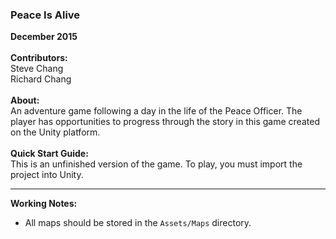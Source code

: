<h3>Peace Is Alive</h3>

<strong>December 2015</strong>
<br><br>
<strong>Contributors:</strong><br>
Steve Chang<br>
Richard Chang
<br><br>
<strong>About:</strong><br>
An adventure game following a day in the life of the Peace Officer. The player has opportunities to progress through the story in this game created on the Unity platform.
<br><br>
<strong>Quick Start Guide:</strong><br>
This is an unfinished version of the game. To play, you must import the project into Unity.

---

<strong>Working Notes:</strong>
- All maps should be stored in the <code>Assets/Maps</code> directory.
